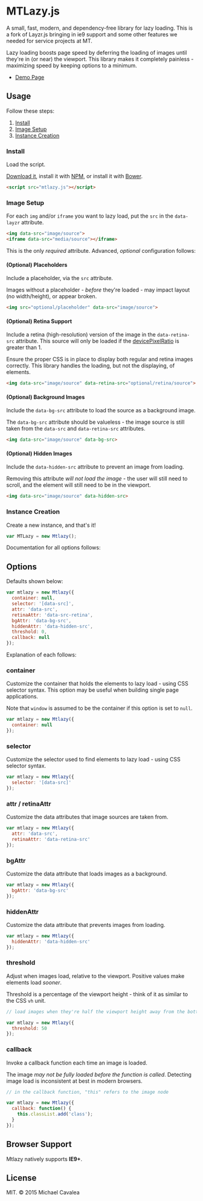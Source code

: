 # MTLazy.js

A small, fast, modern, and dependency-free library for lazy loading. This is a fork of Layzr.js bringing in ie9 support and some other features we needed for service projects at MT.

Lazy loading boosts page speed by deferring the loading of images until they're in (or near) the viewport. This library makes it completely painless - maximizing speed by keeping options to a minimum.

* [Demo Page](http://callmecavs.github.io/layzr.js/)

## Usage

Follow these steps:

1. [Install](https://github.com/faction23/mtlazy.js#install)
2. [Image Setup](https://github.com/faction23/mtlazy.js#image-setup)
3. [Instance Creation](https://github.com/faction23/mtlazy.js#instance-creation)

### Install

Load the script.

[Download it](https://github.com/faction23/mtlazy.js/archive/master.zip), install it with [NPM](https://www.npmjs.com/package/layzr.js), or install it with [Bower](http://bower.io/search/?q=mtlazy.js).

```html
<script src="mtlazy.js"></script>
```

### Image Setup

For each `img` and/or `iframe` you want to lazy load, put the `src` in the `data-layzr` attribute.

```html
<img data-src="image/source">
<iframe data-src="media/source"></iframe>
```

This is the only _required_ attribute. Advanced, _optional_ configuration follows:

#### (Optional) Placeholders

Include a placeholder, via the `src` attribute.

Images without a placeholder - _before_ they're loaded - may impact layout (no width/height), or appear broken.

```html
<img src="optional/placeholder" data-src="image/source">
```

#### (Optional) Retina Support

Include a retina (high-resolution) version of the image in the `data-retina-src` attribute. This source will only be loaded if the [devicePixelRatio](https://developer.mozilla.org/en-US/docs/Web/API/Window/devicePixelRatio) is greater than 1.

Ensure the proper CSS is in place to display both regular and retina images correctly. This library handles the loading, but not the displaying, of elements.

```html
<img data-src="image/source" data-retina-src="optional/retina/source">
```

#### (Optional) Background Images

Include the `data-bg-src` attribute to load the source as a background image.

The `data-bg-src` attribute should be valueless - the image source is still taken from the `data-src` and `data-retina-src` attributes.

```html
<img data-src="image/source" data-bg-src>
```

#### (Optional) Hidden Images

Include the `data-hidden-src` attribute to prevent an image from loading.

Removing this attribute _will not load the image_ - the user will still need to scroll, and the element will still need to be in the viewport.

```html
<img data-src="image/source" data-hidden-src>
```

### Instance Creation

Create a new instance, and that's it!

```javascript
var MTLazy = new Mtlazy();
```

Documentation for all options follows:

## Options

Defaults shown below:

```javascript
var mtlazy = new Mtlazy({
  container: null,
  selector: '[data-src]',
  attr: 'data-src',
  retinaAttr: 'data-src-retina',
  bgAttr: 'data-bg-src',
  hiddenAttr: 'data-hidden-src',
  threshold: 0,
  callback: null
});
```

Explanation of each follows:

### container

Customize the container that holds the elements to lazy load - using CSS selector syntax. This option may be useful when building single page applications.

Note that `window` is assumed to be the container if this option is set to `null`.

```javascript
var mtlazy = new Mtlazy({
  container: null
});
```

### selector

Customize the selector used to find elements to lazy load - using CSS selector syntax.

```javascript
var mtlazy = new Mtlazy({
  selector: '[data-src]'
});
```

### attr / retinaAttr

Customize the data attributes that image sources are taken from.

```javascript
var mtlazy = new Mtlazy({
  attr: 'data-src',
  retinaAttr: 'data-retina-src'
});
```

### bgAttr

Customize the data attribute that loads images as a background.

```javascript
var mtlazy = new Mtlazy({
  bgAttr: 'data-bg-src'
});
```

### hiddenAttr

Customize the data attribute that prevents images from loading.

```javascript
var mtlazy = new Mtlazy({
  hiddenAttr: 'data-hidden-src'
});
```

### threshold

Adjust when images load, relative to the viewport. Positive values make elements load _sooner_.

Threshold is a percentage of the viewport height - think of it as similar to the CSS `vh` unit.

```javascript
// load images when they're half the viewport height away from the bottom of the viewport

var mtlazy = new Mtlazy({
  threshold: 50
});
```

### callback

Invoke a callback function each time an image is loaded.

The image _may not be fully loaded before the function is called_. Detecting image load is inconsistent at best in modern browsers.

```javascript
// in the callback function, "this" refers to the image node

var mtlazy = new Mtlazy({
  callback: function() {
    this.classList.add('class');
  }
});
```

## Browser Support

Mtlazy natively supports **IE9+**.


## License

MIT. © 2015 Michael Cavalea


